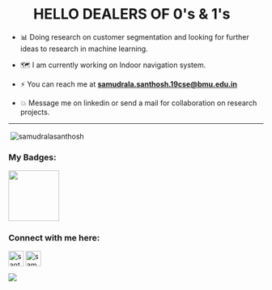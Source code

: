 <h1 align="center">HELLO DEALERS OF 0's & 1's <img src="https://github.com/TheDudeThatCode/TheDudeThatCode/blob/master/Assets/Hi.gif" width="10px"></h1>

  
- 📊 Doing research on customer segmentation and looking for further ideas to research in machine learning.
  
- 🗺 I am currently working on Indoor navigation system.

- ⚡ You can reach me at **samudrala.santhosh.19cse@bmu.edu.in**

- 💥 Message me on linkedin or send a mail for collaboration on research projects. 
<hr>

<p>&nbsp;<img align="center" src="https://github-readme-stats.vercel.app/api?username=DCGUY009&theme=dark&show_icons=true" alt="samudralasanthosh" /></p>

 <h3 align="left"><b>My Badges: </b></h3>

<a href="https://dev.to/badge/hacktoberfest-2021" target="_blank">
<img src="https://res.cloudinary.com/practicaldev/image/fetch/s--1l8Lf2vD--/c_limit,f_auto,fl_progressive,q_80,w_180/https://dev-to-uploads.s3.amazonaws.com/uploads/badge/badge_image/131/hacktoberfest-2021-badge.png" width=100>
</a>

<h3 align="left"><b>Connect with me here:</b></h3>
<p align="left">


<a href="https://twitter.com/santoshsamudra3" target="blank"><img align="center" src="https://img.shields.io/badge/Twitter-1DA1F2?style=for-the-badge&logo=twitter&logoColor=white" alt=" santoshsamudra3" height="30"/></a>
<a href="https://www.linkedin.com/in/samudralasanthosh/" target="blank"><img align="center" src="https://img.shields.io/badge/LinkedIn-0077B5?style=for-the-badge&logo=linkedin&logoColor=white" alt="samudralasanthosh" height="30"/></a>
</p>

![](https://komarev.com/ghpvc/?username=DCGUY009&color=orange&label=👀👀👀)
